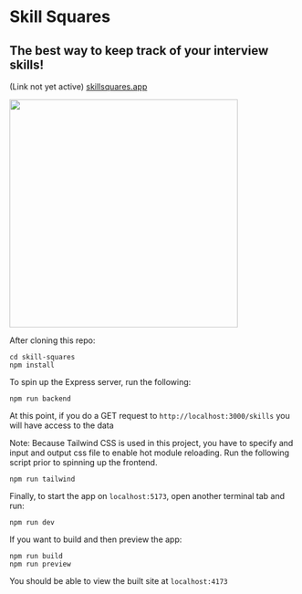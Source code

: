 # Skill Squares
## The best way to keep track of your interview skills!
(Link not yet active)
[skillsquares.app](https://skillsquares.app)

<img width="400px" src="https://user-images.githubusercontent.com/34523493/193437171-4e417bb2-d30b-4f40-8b1b-ae85febc62cb.png" />

After cloning this repo:
```
cd skill-squares
npm install
```
To spin up the Express server, run the following:
```
npm run backend
```
At this point, if you do a GET request to `http://localhost:3000/skills` you will have access to the data

Note: Because Tailwind CSS is used in this project, you have to specify and input and output css file to enable hot module reloading. Run the following script prior to spinning up the frontend.
```
npm run tailwind
```

Finally, to start the app on `localhost:5173`, open another terminal tab and run:
```
npm run dev
```

If you want to build and then preview the app:
```
npm run build
npm run preview
```
You should be able to view the built site at `localhost:4173`



